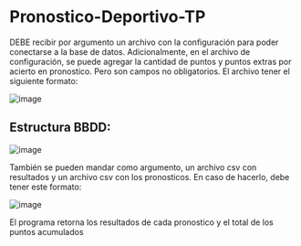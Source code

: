 # Pronostico-Deportivo-TP

 DEBE recibir por argumento un archivo con la configuración para poder conectarse a la base de datos.
 Adicionalmente, en el archivo de configuración, se puede agregar la cantidad de puntos y puntos extras por acierto en pronostico. Pero son campos no obligatorios.
 El archivo tener el siguiente formato:

![image](https://user-images.githubusercontent.com/80794759/233818640-3fa21f2e-adc6-4ecf-b09f-e5d94103617e.png)

## Estructura BBDD: 
![image](https://user-images.githubusercontent.com/80794759/233818742-dbbb1e96-e160-4b76-974e-92e591a1a3df.png)

También se pueden mandar como argumento, un archivo csv con resultados y un archivo csv con los pronosticos. En caso de hacerlo, debe tener este formato:

![image](https://user-images.githubusercontent.com/80794759/233818837-ea8ab83c-16bd-4e36-8bdb-f51fe66355ad.png)

El programa retorna los resultados de cada pronostico y el total de los puntos acumulados
